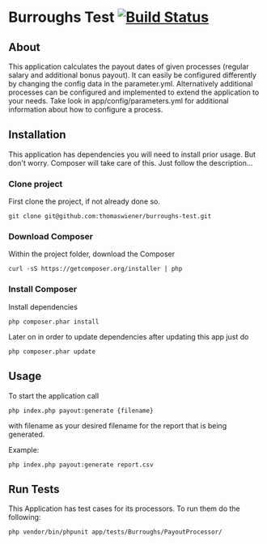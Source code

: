 Burroughs Test [![Build Status](https://travis-ci.org/thomaswiener/burroughs-test.svg?branch=master)](https://travis-ci.org/thomaswiener/burroughs-test)
=====================

## About

This application calculates the payout dates of given processes (regular salary and additional bonus payout).
It can easily be configured differently by changing the config data in the parameter.yml.
Alternatively additional processes can be configured and implemented to extend the application to your needs.
Take look in app/config/parameters.yml for additional information about how to configure a process.

## Installation

This application has dependencies you will need to install prior usage. But don't worry. Composer will take care
of this. Just follow the description...

### Clone project

First clone the project, if not already done so.

```
git clone git@github.com:thomaswiener/burroughs-test.git
```

### Download Composer

Within the project folder, download the Composer

```
curl -sS https://getcomposer.org/installer | php
```

### Install Composer

Install dependencies

```
php composer.phar install
```

Later on in order to update dependencies after updating this app just do

```
php composer.phar update
```

## Usage

To start the application call
```
php index.php payout:generate {filename}
```

with filename as your desired filename for the report that is being generated.

Example:
```
php index.php payout:generate report.csv
```

## Run Tests

This Application has test cases for its processors. To run them do the following:

```
php vendor/bin/phpunit app/tests/Burroughs/PayoutProcessor/
```
